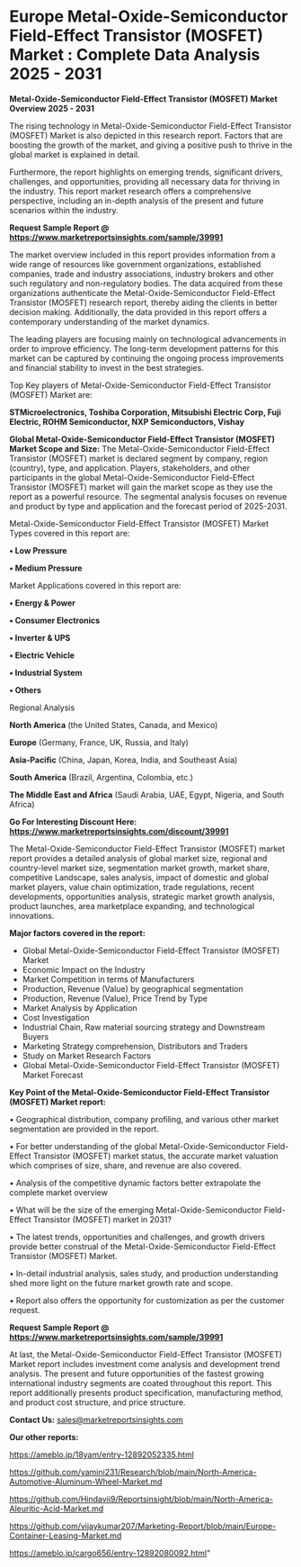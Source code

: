 # Europe Metal-Oxide-Semiconductor Field-Effect Transistor (MOSFET) Market : Complete Data Analysis 2025 - 2031

<Strong> Metal-Oxide-Semiconductor Field-Effect Transistor (MOSFET) Market Overview 2025 - 2031</strong>

The rising technology in Metal-Oxide-Semiconductor Field-Effect Transistor (MOSFET) Market is also depicted in this research report. Factors that are boosting the growth of the market, and giving a positive push to thrive in the global market is explained in detail.

Furthermore, the report highlights on emerging trends, significant drivers, challenges, and opportunities, providing all necessary data for thriving in the industry. This report market research offers a comprehensive perspective, including an in-depth analysis of the present and future scenarios within the industry.

<strong>Request Sample Report @ <a href=https://www.marketreportsinsights.com/sample/39991>https://www.marketreportsinsights.com/sample/39991</a></strong>

The market overview included in this report provides information from a wide range of resources like government organizations, established companies, trade and industry associations, industry brokers and other such regulatory and non-regulatory bodies. The data acquired from these organizations authenticate the Metal-Oxide-Semiconductor Field-Effect Transistor (MOSFET) research report, thereby aiding the clients in better decision making. Additionally, the data provided in this report offers a contemporary understanding of the market dynamics.

The leading players are focusing mainly on technological advancements in order to improve efficiency. The long-term development patterns for this market can be captured by continuing the ongoing process improvements and financial stability to invest in the best strategies.

Top Key players of Metal-Oxide-Semiconductor Field-Effect Transistor (MOSFET) Market are:

<strong>STMicroelectronics, Toshiba Corporation, Mitsubishi Electric Corp, Fuji Electric, ROHM Semiconductor, NXP Semiconductors, Vishay</strong>

<strong><b>Global Metal-Oxide-Semiconductor Field-Effect Transistor (MOSFET) Market Scope and Size:</b></strong>
The Metal-Oxide-Semiconductor Field-Effect Transistor (MOSFET) market is declared segment by company, region (country), type, and application. Players, stakeholders, and other participants in the global Metal-Oxide-Semiconductor Field-Effect Transistor (MOSFET) market will gain the market scope as they use the report as a powerful resource. The segmental analysis focuses on revenue and product by type and application and the forecast period of 2025-2031.

Metal-Oxide-Semiconductor Field-Effect Transistor (MOSFET) Market Types covered in this report are:

<strong>•  Low Pressure

•  Medium Pressure</strong>

Market Applications covered in this report are:

<strong>•  Energy & Power

•  Consumer Electronics

•  Inverter & UPS

•  Electric Vehicle

•  Industrial System

•  Others</strong> 

Regional Analysis

<strong>North America</strong> (the United States, Canada, and Mexico)

<strong>Europe</strong> (Germany, France, UK, Russia, and Italy)

<strong>Asia-Pacific</strong> (China, Japan, Korea, India, and Southeast Asia)

<strong>South America</strong> (Brazil, Argentina, Colombia, etc.)

<strong>The Middle East and Africa</strong> (Saudi Arabia, UAE, Egypt, Nigeria, and South Africa)

<strong>Go For Interesting Discount Here: <a href=https://www.marketreportsinsights.com/discount/39991>https://www.marketreportsinsights.com/discount/39991</a></strong>

The Metal-Oxide-Semiconductor Field-Effect Transistor (MOSFET) market report provides a detailed analysis of global market size, regional and country-level market size, segmentation market growth, market share, competitive Landscape, sales analysis, impact of domestic and global market players, value chain optimization, trade regulations, recent developments, opportunities analysis, strategic market growth analysis, product launches, area marketplace expanding, and technological innovations.

<strong><b>Major factors covered in the report:</b></strong>
<ul>
  <li>Global Metal-Oxide-Semiconductor Field-Effect Transistor (MOSFET) Market </li>
  <li>Economic Impact on the Industry</li>
  <li>Market Competition in terms of Manufacturers</li>
  <li>Production, Revenue (Value) by geographical segmentation</li>
  <li>Production, Revenue (Value), Price Trend by Type</li>
  <li>Market Analysis by Application</li>
  <li>Cost Investigation</li>
  <li>Industrial Chain, Raw material sourcing strategy and Downstream Buyers</li>
  <li>Marketing Strategy comprehension, Distributors and Traders</li>
  <li>Study on Market Research Factors</li>
  <li>Global Metal-Oxide-Semiconductor Field-Effect Transistor (MOSFET) Market Forecast</li>
</ul>

<strong><b>Key Point of the Metal-Oxide-Semiconductor Field-Effect Transistor (MOSFET) Market report:</b></strong>

• Geographical distribution, company profiling, and various other market segmentation are provided in the report.

• For better understanding of the global Metal-Oxide-Semiconductor Field-Effect Transistor (MOSFET) market status, the accurate market valuation which comprises of size, share, and revenue are also covered.

• Analysis of the competitive dynamic factors better extrapolate the complete market overview

• What will be the size of the emerging Metal-Oxide-Semiconductor Field-Effect Transistor (MOSFET) market in 2031?

• The latest trends, opportunities and challenges, and growth drivers provide better construal of the Metal-Oxide-Semiconductor Field-Effect Transistor (MOSFET) Market.

• In-detail industrial analysis, sales study, and production understanding shed more light on the future market growth rate and scope.

• Report also offers the opportunity for customization as per the customer request.

<strong>Request Sample Report @ <a href=https://www.marketreportsinsights.com/sample/39991>https://www.marketreportsinsights.com/sample/39991</a></strong>

At last, the Metal-Oxide-Semiconductor Field-Effect Transistor (MOSFET) Market report includes investment come analysis and development trend analysis. The present and future opportunities of the fastest growing international industry segments are coated throughout this report. This report additionally presents product specification, manufacturing method, and product cost structure, and price structure.

<strong>Contact Us:</strong>
sales@marketreportsinsights.com

<strong>Our other reports:</strong>

<a href=https://ameblo.jp/18yam/entry-12892052335.html>https://ameblo.jp/18yam/entry-12892052335.html</a>

<a href=https://github.com/yamini231/Research/blob/main/North-America-Automotive-Aluminum-Wheel-Market.md>https://github.com/yamini231/Research/blob/main/North-America-Automotive-Aluminum-Wheel-Market.md</a>

<a href=https://github.com/Hindavii9/Reportsinsight/blob/main/North-America-Aleuritic-Acid-Market.md>https://github.com/Hindavii9/Reportsinsight/blob/main/North-America-Aleuritic-Acid-Market.md</a>

<a href=https://github.com/vijaykumar207/Marketing-Report/blob/main/Europe-Container-Leasing-Market.md>https://github.com/vijaykumar207/Marketing-Report/blob/main/Europe-Container-Leasing-Market.md</a>

<a href=https://ameblo.jp/cargo656/entry-12892080092.html>https://ameblo.jp/cargo656/entry-12892080092.html</a>"
